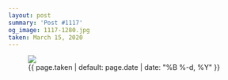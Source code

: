 ```yaml
---
layout: post
summary: 'Post #1117'
og_image: 1117-1280.jpg
taken: March 15, 2020
---
```


<figure class="post">
<img sizes="(min-width: 700px) 50vw, calc(100vw - 2rem)" src="{{ site.assets_url }}/1117-640.jpg" srcset="{{ site.assets_url }}/1117-320.jpg 320w, {{ site.assets_url }}/1117-640.jpg 640w, {{ site.assets_url }}/1117-960.jpg 960w, {{ site.assets_url }}/1117-1280.jpg 1280w"/>
<figcaption>
<time>{{ page.taken | default: page.date | date: "%B %-d, %Y" }}</time>
</figcaption>
</figure>
